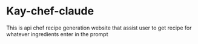 # Kay-chef-claude
This is api chef recipe generation website that assist user to get recipe for whatever ingredients enter in the prompt